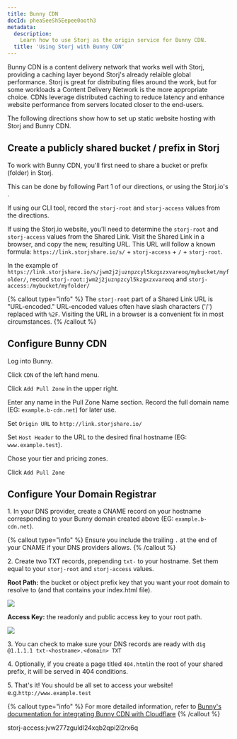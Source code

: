 ```yaml
---
title: Bunny CDN
docId: pheaSeeSh5Eepee0ooth3
metadata:
  description:
    Learn how to use Storj as the origin service for Bunny CDN.
  title: 'Using Storj with Bunny CDN'
---
```


Bunny CDN is a content delivery network that works well with Storj, providing a caching layer beyond Storj's already relaible global performance.
Storj is great for distributing files around the work, but for some workloads a Content Delivery Network is the more appropriate choice.
CDNs leverage distributed caching to reduce latency and enhance website performance from servers located closer to the end-users.

The following directions show how to set up static website hosting with Storj and Bunny CDN.


## Create a publicly shared bucket / prefix in Storj

To work with Bunny CDN, you'll first need to share a bucket or prefix (folder) in Storj.

This can be done by following Part 1 of our [](docId:GkgE6Egi02wRZtyryFyPz) directions, or using the Storj.io's 
[](docId:4oDAezF-FcfPr0WPl7knd#share-a-bucket).

If using our CLI tool, record the `storj-root` and `storj-access` values from the [](docId:GkgE6Egi02wRZtyryFyPz) directions.

If using the Storj.io website, you'll need to determine the `storj-root` and `storj-access` values from the Shared Link.
Visit the Shared Link in a browser, and copy the new, resulting URL.
This URL will follow a known formula:  `https://link.storjshare.io/s/` + `storj-access` + `/` + `storj-root`.

In the example of `https://link.storjshare.io/s/jwm2j2juznpzcyl5kzgxzxvareoq/mybucket/myfolder/`, 
record `storj-root:jwm2j2juznpzcyl5kzgxzxvareoq` and `storj-access:/mybucket/myfolder/`

{% callout type="info"  %}
The `storj-root` part of a Shared Link URL is "URL-encoded."
URL-encoded values often have slash characters ('/') replaced with `%2F`.
Visiting the URL in a browser is a convenient fix in most circumstances.
{% /callout %}


## Configure Bunny CDN

Log into Bunny.

Click `CDN` of the left hand menu.

Click `Add Pull Zone` in the upper right.

Enter any name in the Pull Zone Name section.  Record the full domain name (EG: `example.b-cdn.net`) for later use.

Set `Origin URL` to `http://link.storjshare.io/`

Set `Host Header` to the URL to the desired final hostname (EG: `www.example.test`).

Chose your tier and pricing zones.

Click `Add Pull Zone`


## Configure Your Domain Registrar

1\. In your DNS provider, create a CNAME record on your hostname corresponding to your Bunny domain created above (EG: `example.b-cdn.net`).

{% callout type="info"  %}
Ensure you include the trailing `.` at the end of your CNAME if your DNS providers allows.
{% /callout %}

2\. Create two TXT records, prepending `txt-` to your hostname.  Set them equal to your `storj-root` and `storj-access` values.

**Root Path:** the bucket or object prefix key that you want your root domain to resolve to (and that contains your index.html file).

![](https://link.storjshare.io/raw/jua7rls6hkx5556qfcmhrqed2tfa/docs/images/6lBTvetkB98edSAjvyB_q_root.png)

**Access Key:** the readonly and public access key to your root path.

![](https://link.storjshare.io/raw/jua7rls6hkx5556qfcmhrqed2tfa/docs/images/jYrqviRrJEWf_dUioa0TE_access.png)

3\. You can check to make sure your DNS records are ready with `dig @1.1.1.1 txt-<hostname>.<domain> TXT`

4\. Optionally, if you create a page titled `404.html`in the root of your shared prefix, it will be served in 404 conditions.

5\. That's it! You should be all set to access your website! e.g.`http://www.example.test`


{% callout type="info"  %}
For more detailed information, refer to [Bunny's documentation for integrating Bunny CDN with Cloudflare](https://support.bunny.net/hc/en-us/articles/360001631951-How-to-set-up-BunnyCDN-with-a-custom-hostname-on-CloudFlare)
{% /callout %}




storj-access:jvw277zguldl24xqb2qpi2l2rx6q